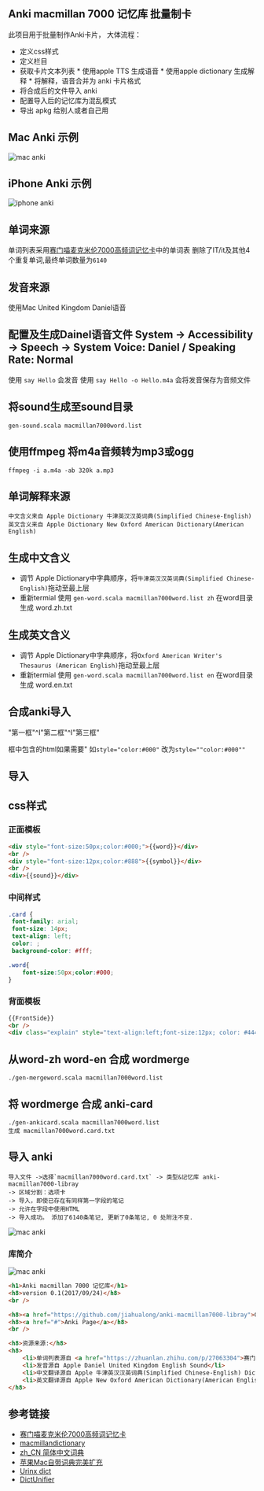 
## Anki macmillan 7000 记忆库 批量制卡 
此项目用于批量制作Anki卡片，
大体流程：
 * 定义css样式
 * 定义栏目
 * 获取卡片文本列表 * 使用apple TTS 生成语音 * 使用apple dictionary 生成解释 * 将解释，语音合并为 anki 卡片格式
 * 将合成后的文件导入 anki 
 * 配置导入后的记忆库为混乱模式
 * 导出 apkg 给别人或者自己用

## Mac Anki 示例
![mac anki](README/mac-anki-import-5.png)

## iPhone Anki 示例
<!--![iphone anki](README/iphone-anki-1.png)-->
![iphone anki](README/iphone-anki-2.png)



## 单词来源
单词列表采用[赛门喵麦克米伦7000高频词记忆卡](https://zhuanlan.zhihu.com/p/27063304)中的单词表
删除了IT/it及其他4个重复单词,最终单词数量为`6140`

## 发音来源
使用Mac United Kingdom Daniel语音

## 配置及生成Dainel语音文件 System -> Accessibility -> Speech -> System Voice: Daniel / Speaking Rate: Normal

使用 `say Hello` 会发音
使用 `say Hello -o Hello.m4a` 会将发音保存为音频文件

## 将sound生成至sound目录
    gen-sound.scala macmillan7000word.list

## 使用ffmpeg 将m4a音频转为mp3或ogg
    ffmpeg -i a.m4a -ab 320k a.mp3

## 单词解释来源
    中文含义来自 Apple Dictionary 牛津英汉汉英词典(Simplified Chinese-English)
    英文含义来自 Apple Dictionary New Oxford American Dictionary(American English)

## 生成中文含义
* 调节 Apple Dictionary中字典顺序，将`牛津英汉汉英词典(Simplified Chinese-English)`拖动至最上层
* 重新termial 使用 `gen-word.scala macmillan7000word.list zh` 在word目录生成 word.zh.txt

## 生成英文含义
* 调节 Apple Dictionary中字典顺序，将`Oxford American Writer's Thesaurus (American English)`拖动至最上层
* 重新termial 使用 `gen-word.scala macmillan7000word.list en` 在word目录生成 word.en.txt


## 合成anki导入

"第一框"^I"第二框"^I"第三框"

框中包含的html如果需要" 如`style="color:#000"` 改为`style=""color:#000""`


## 导入


## css样式


### 正面模板

```html
<div style="font-size:50px;color:#000;">{{word}}</div>
<br />
<div style="font-size:12px;color:#888">{{symbol}}</div>
<br />
<div>{{sound}}</div>
```

### 中间样式
```css
.card {
 font-family: arial;
 font-size: 14px;
 text-align: left;
 color: ;
 background-color: #fff;

.word{ 
	font-size:50px;color:#000;
}
```


### 背面模板

```html
{{FrontSide}}
<br />
<div class="explain" style="text-align:left;font-size:12px; color: #444;">{{explain}}</div>
```

## 从word-zh word-en 合成 wordmerge
    ./gen-mergeword.scala macmillan7000word.list

## 将 wordmerge 合成 anki-card
    ./gen-ankicard.scala macmillan7000word.list
    生成 macmillan7000word.card.txt

## 导入 anki 
    导入文件 ->选择`macmillan7000word.card.txt` -> 类型&记忆库 anki-macmillan7000-libray 
    -> 区域分割：选项卡
    -> 导入，即使已存在有同样第一字段的笔记
    -> 允许在字段中使用HTML
    -> 导入成功。 添加了6140条笔记, 更新了0条笔记, 0 处附注不变.
    
![mac anki](README/mac-anki-import-1.png)
<!--![mac anki](README/mac-anki-import-2.png)-->
<!--![mac anki](README/mac-anki-import-4.png)-->



### 库简介
![mac anki](README/mac-anki-import-3.png)

```html
<h1>Anki macmillan 7000 记忆库</h1>
<h8>version 0.1(2017/09/24)</h8>
<br />

<h8><a href="https://github.com/jiahualong/anki-macmillan7000-libray">GitHub Project Anki-macmillan7000-libray</a></h8>
<h8><a href="#">Anki Page</a></h8>
<br />

<h8>资源来源:</h8>
<h8> 
	<li>单词列表源自 <a href="https://zhuanlan.zhihu.com/p/27063304">赛门喵麦克米伦7000高频词记忆卡</a></li>
	<li>发音源自 Apple Daniel United Kingdom English Sound</li>
	<li>中文翻译源自 Apple 牛津英汉汉英词典(Simplified Chinese-English) Dictionary </li>
	<li>英文翻译源自 Apple New Oxford American Dictionary(American English) Dictionary</h8>
</h8>

```

## 参考链接
* [赛门喵麦克米伦7000高频词记忆卡](https://zhuanlan.zhihu.com/p/27063304)
* [macmillandictionary](http://www.macmillandictionary.com)
* [zh_CN 简体中文词典](http://download.huzheng.org/zh_CN/)
* [苹果Mac自带词典完美扩充](http://www.jianshu.com/p/c57be986589b)
* [Urinx dict](https://github.com/Urinx/dict)
* [DictUnifier](https://github.com/jjgod/mac-dictionary-kit/)



